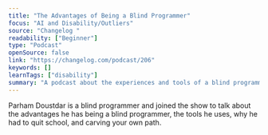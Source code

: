 ```yaml
---
title: "The Advantages of Being a Blind Programmer"
focus: "AI and Disability/Outliers"
source: "Changelog "
readability: ["Beginner"]
type: "Podcast"
openSource: false
link: "https://changelog.com/podcast/206"
keywords: []
learnTags: ["disability"]
summary: "A podcast about the experiences and tools of a blind programmer. "
---
```

Parham Doustdar is a blind programmer and joined the show to talk about the advantages he has being a blind programmer, the tools he uses, why he had to quit school, and carving your own path.
